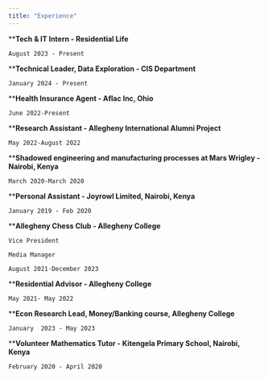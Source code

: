 ```yaml
---
title: "Experience"
---
```


****Tech & IT Intern - Residential Life**
  
    August 2023 - Present

****Technical Leader, Data Exploration - CIS Department**
  
    January 2024 - Present

****Health Insurance Agent - Aflac Inc, Ohio**

    June 2022-Present

****Research Assistant - Allegheny International Alumni Project**

    May 2022-August 2022

****Shadowed engineering and manufacturing processes at Mars Wrigley -  Nairobi, Kenya**  

    March 2020-March 2020

****Personal Assistant - Joyrowl Limited, Nairobi, Kenya**

    January 2019 - Feb 2020

****Allegheny Chess Club - Allegheny College**

    Vice President 

    Media Manager

    August 2021-December 2023

****Residential Advisor - Allegheny College**  

    May 2021- May 2022

****Econ Research Lead, Money/Banking course, Allegheny College**

    January  2023 - May 2023

****Volunteer Mathematics Tutor - Kitengela Primary School, Nairobi, Kenya**  

    February 2020 - April 2020
